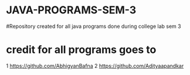 # JAVA-PROGRAMS-SEM-3
#Repository created for all java programs done during college lab sem 3
# credit for all programs goes to 
  1 https://github.com/AbhigyanBafna
  2 https://github.com/Adityaapandkar
  
